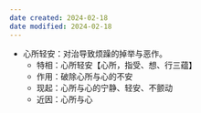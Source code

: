 ```yaml
---
date created: 2024-02-18
date modified: 2024-02-18
---
```

- 心所轻安：对治导致烦躁的掉举与恶作。
    - 特相：心所轻安【心所，指受、想、行三蕴】
    - 作用：破除心所与心的不安
    - 现起：心所与心的宁静、轻安、不颤动
    - 近因：心所与心

